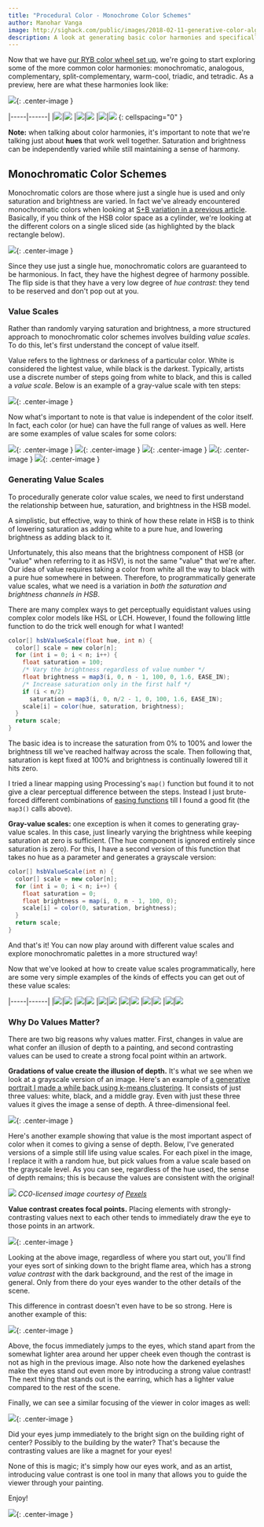```yaml
---
title: "Procedural Color - Monochrome Color Schemes"
author: Manohar Vanga
image: http://sighack.com/public/images/2018-02-11-generative-color-algorithms/m-ex3.png
description: A look at generating basic color harmonies and specifically at monochromatic color schemes.
---
```


Now that we have [our RYB color wheel set up](procedural-color-algorithms-hsb-vs-ryb),
we're going to start exploring some of the more common color
harmonies: monochromatic, analogous, complementary, split-complementary, warm-cool, triadic, and tetradic.
As a preview, here are what these harmonies look like:

![](/public/images/2018-02-11-generative-color-algorithms/cs-monochrome.png){: .center-image }

|-----|------|
|![](/public/images/2018-02-11-generative-color-algorithms/cs-complementary.png)|![](/public/images/2018-02-11-generative-color-algorithms/cs-splitcompl.png)
|![](/public/images/2018-02-11-generative-color-algorithms/cs-warmcool.png)|![](/public/images/2018-02-11-generative-color-algorithms/cs-analogous.png)
|![](/public/images/2018-02-11-generative-color-algorithms/cs-triadic.png)|![](/public/images/2018-02-11-generative-color-algorithms/cs-tetradic.png)
{: cellspacing="0" }

**Note:** when talking about color harmonies, it's important to note that we're talking
just about **hues** that work well together. Saturation and brightness can
be independently varied while still maintaining a sense of harmony.

<a name="monochromatic"></a>
## Monochromatic Color Schemes

Monochromatic colors are those where just a single hue is used and only saturation
and brightness are varied. In fact we've already encountered monochromatic colors
when looking at [S+B variation in a previous article](procedural-color-algorithms-color-variations). Basically, if you think
of the HSB color space as a cylinder, we're looking at the different colors on
a single sliced side (as highlighted by the black rectangle below).

![](/public/images/2018-02-11-generative-color-algorithms/cs-monochrome.png){: .center-image }

Since they use just a single hue, monochromatic colors are guaranteed to be
harmonious. In fact, they have the highest degree of harmony possible. The flip
side is that they have a very low degree of _hue contrast_: they tend to be reserved
and don't pop out at you.

<a name="value-scales"></a>
### Value Scales

Rather than randomly varying saturation and brightness, a more structured approach
to monochromatic color schemes involves building _value scales_. To do this,
let's first understand the concept of value itself.

Value refers to the lightness or darkness of a particular color. White is considered
the lightest value, while black is the darkest. Typically, artists use a discrete
number of steps going from white to black, and this is called a _value scale_.
Below is an example of a gray-value scale with ten steps:

![](/public/images/2018-02-11-generative-color-algorithms/vs-grayscale.png){: .center-image }

Now what's important to note is that value is independent of the color itself.
In fact, each color (or hue) can have the full range of values as well. Here are
some examples of value scales for some colors:

![](/public/images/2018-02-11-generative-color-algorithms/vs1.png){: .center-image }
![](/public/images/2018-02-11-generative-color-algorithms/vs2.png){: .center-image }
![](/public/images/2018-02-11-generative-color-algorithms/vs3.png){: .center-image }
![](/public/images/2018-02-11-generative-color-algorithms/vs4.png){: .center-image }
![](/public/images/2018-02-11-generative-color-algorithms/vs5.png){: .center-image }

### Generating Value Scales
To procedurally generate color value scales, we
need to first understand the relationship between hue, saturation, and
brightness in the HSB model.

A simplistic, but effective, way to think of how these relate in HSB is to think of lowering
saturation as adding white to a pure hue, and lowering brightness as adding
black to it.

Unfortunately, this also means that the brightness component of HSB (or "value"
when referring to it as HSV), is not the same "value" that we're after. Our idea
of value requires taking a color from white all the way to black with a pure hue
somewhere in between. Therefore, to programmatically generate value scales, what
we need is a variation in *both the saturation and brightness channels in
HSB*.

There are many complex ways to get perceptually equidistant values using complex
color models like HSL or LCH. However, I found the following little function
to do the trick well enough for what I wanted!

```java
color[] hsbValueScale(float hue, int n) {
  color[] scale = new color[n];
  for (int i = 0; i < n; i++) {
    float saturation = 100;
    /* Vary the brightness regardless of value number */
    float brightness = map3(i, 0, n - 1, 100, 0, 1.6, EASE_IN);
    /* Increase saturation only in the first half */
    if (i < n/2)
      saturation = map3(i, 0, n/2 - 1, 0, 100, 1.6, EASE_IN);
    scale[i] = color(hue, saturation, brightness);
  }
  return scale;
}
```

The basic idea is to increase the saturation from 0% to 100% and lower the
brightness till we've reached halfway across the scale. Then following that,
saturation is kept fixed at 100% and brightness is continually lowered till it
hits zero.

I tried a linear mapping using Processing's `map()` function but found it to not
give a clear perceptual difference between the steps. Instead I just brute-forced
different combinations of [easing functions](easing-functions-in-processing) till
I found a good fit (the `map3()` calls above).

**Gray-value scales:** one exception is when it comes to generating gray-value scales. In this
case, just linearly varying the brightness while keeping saturation at zero is
sufficient. (The hue component is ignored entirely since saturation is zero). For
this, I have a second version of this function that takes no hue as a parameter
and generates a grayscale version:

```java
color[] hsbValueScale(int n) {
  color[] scale = new color[n];
  for (int i = 0; i < n; i++) {
    float saturation = 0;
    float brightness = map(i, 0, n - 1, 100, 0);
    scale[i] = color(0, saturation, brightness);
  }
  return scale;
}
```

And that's it! You can now play around with different value scales and explore
monochromatic palettes in a more structured way!

Now that we've looked at how to create value scales programmatically,
here are some very simple examples of the kinds of effects you can get out of these
value scales:

|-----|------|
|![](/public/images/2018-02-11-generative-color-algorithms/m-ex1.png)|![](/public/images/2018-02-11-generative-color-algorithms/m-ex2.png)
|![](/public/images/2018-02-11-generative-color-algorithms/m-ex3.png)|![](/public/images/2018-02-11-generative-color-algorithms/m-ex4.png)
|![](/public/images/2018-02-11-generative-color-algorithms/m-ex5.png)|![](/public/images/2018-02-11-generative-color-algorithms/m-ex6.png)
|![](/public/images/2018-02-11-generative-color-algorithms/m-ex7.png)|![](/public/images/2018-02-11-generative-color-algorithms/m-ex8.png)
|![](/public/images/2018-02-11-generative-color-algorithms/m-ex9.png)|![](/public/images/2018-02-11-generative-color-algorithms/m-ex10.png)
|![](/public/images/2018-02-11-generative-color-algorithms/m-ex11.png)|![](/public/images/2018-02-11-generative-color-algorithms/m-ex12.png)

### Why Do Values Matter?

There are two big reasons why values matter. First, changes in value are what
confer an illusion of depth to a painting, and second contrasting values can be
used to create a strong focal point within an artwork.

**Gradations of value create the illusion of depth.**
It's what we see when we look at a grayscale version of an image. Here's
an example of [a generative portrait I made a while back using
k-means clustering](generative-value-sketches-using-k-means-clustering). It
consists of just three values: white, black, and a middle gray. Even with just
these three values it gives the image a sense of depth. A three-dimensional feel.

![](/public/images/2018-02-04-generative-value-sketches-using-k-means-clustering/example8.png){: .center-image }

Here's another example showing that value is the most important aspect of color
when it comes to giving a sense of depth. Below, I've generated versions of a
simple still life using value scales. For each pixel in the image, I replace it
with a random hue, but pick values from a value scale
based on the grayscale level. As you can see, regardless of the hue used, the
sense of depth remains; this is because the values are consistent with the
original!

![](/public/images/2018-02-11-generative-color-algorithms/value.gif)
*CC0-licensed image courtesy of <a target="_blank" href="https://www.pexels.com/photo/red-cherries-on-stainless-steel-bowl-1178610/">Pexels</a>*

**Value contrast creates focal points.** Placing elements with strongly-contrasting
values next to each other tends to immediately draw the eye to those points in an
artwork.

![](/public/images/2018-02-11-generative-color-algorithms/value-ex1.jpeg){: .center-image }

Looking at the above image, regardless of where you start out, you'll find your
eyes sort of sinking down to the bright flame area, which has a strong _value contrast_
with the dark background, and the rest of the image in general. Only from there do your
eyes wander to the other details of the scene.

This difference in contrast doesn't even have to be so strong. Here is another example
of this:

![](/public/images/2018-02-11-generative-color-algorithms/value-ex2.jpeg){: .center-image }

Above, the focus immediately jumps to the eyes, which stand apart from the
somewhat lighter area around her upper cheek even though the contrast is not as high
in the previous image. Also note how the darkened eyelashes make the
eyes stand out even more by introducing a strong value contrast! The next thing that
stands out is the earring, which has a lighter value compared to the rest of the scene.

Finally, we can see a similar focusing of the viewer in color images as well:

![](/public/images/2018-02-11-generative-color-algorithms/value-ex3.jpeg){: .center-image }

Did your eyes jump immediately to the bright sign on the building right of center? Possibly
to the building by the water? That's because the contrasting values are like a magnet
for your eyes!

None of this is magic; it's simply how our eyes work, and as an artist, introducing value
contrast is one tool in many that allows you to guide the viewer through your painting.

Enjoy!

![](/public/images/end.gif){: .center-image }
